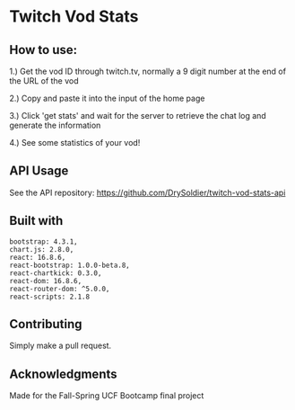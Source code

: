 # Twitch Vod Stats

## How to use: 

1.) Get the vod ID through twitch.tv, normally a 9 digit number at the end of the URL of the vod

2.) Copy and paste it into the input of the home page

3.) Click 'get stats' and wait for the server to retrieve the chat log and generate the information

4.) See some statistics of your vod!

## API Usage

See the API repository: https://github.com/DrySoldier/twitch-vod-stats-api

## Built with

    bootstrap: 4.3.1,
    chart.js: 2.8.0,
    react: 16.8.6,
    react-bootstrap: 1.0.0-beta.8,
    react-chartkick: 0.3.0,
    react-dom: 16.8.6,
    react-router-dom: ^5.0.0,
    react-scripts: 2.1.8

## Contributing

Simply make a pull request.

## Acknowledgments

Made for the Fall-Spring UCF Bootcamp final project
